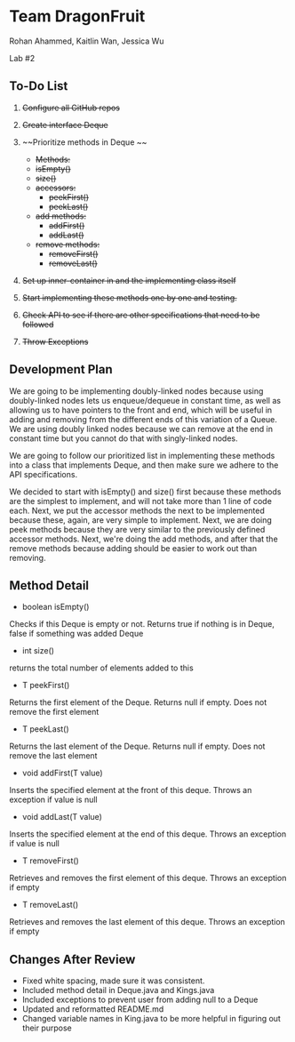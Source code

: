 # Team DragonFruit

Rohan Ahammed, Kaitlin Wan, Jessica Wu

Lab #2


## To-Do List
1. ~~Configure all GitHub repos~~

1. ~~Create interface Deque~~

1. ~~Prioritize methods in Deque ~~
   * ~~Methods:~~
    * ~~isEmpty()~~
    * ~~size()~~
    * ~~accessors:~~
      * ~~peekFirst()~~
      * ~~peekLast()~~
    * ~~add methods:~~
      * ~~addFirst()~~
      * ~~addLast()~~
    * ~~remove methods:~~
      * ~~removeFirst()~~
      * ~~removeLast()~~

1. ~~Set up inner-container in and the implementing class itself~~
1. ~~Start implementing these methods one by one and testing.~~
1. ~~Check API to see if there are other specifications that need to be followed~~
1. ~~Throw Exceptions~~

## Development Plan

We are going to be implementing doubly-linked nodes because using doubly-linked nodes lets us enqueue/dequeue in constant time, as well as allowing us to have pointers to the front and end, which will be useful in adding and removing from the different ends of this variation of a Queue. We are using doubly linked nodes because we can remove at the end in constant time but you cannot do that with singly-linked nodes. 

We are going to follow our prioritized list in implementing these methods into a class that implements Deque, and then make sure we adhere to the API specifications.

We decided to start with isEmpty() and size() first because these methods are the simplest to implement, and will not take more than 1 line of code each. Next, we put the accessor methods the next to be implemented because these, again, are very simple to implement. Next, we are doing peek methods because they are very similar to the previously defined accessor methods. Next, we're doing the add methods, and after that the remove methods because adding should be easier to work out than removing.

## Method Detail

* boolean isEmpty()

Checks if this Deque is empty or not. Returns true if nothing is in Deque, false if something was added Deque

* int size()

returns the total number of elements added to this 

* T peekFirst()

Returns the first element of the Deque. Returns null if empty. Does not remove the first element

* T peekLast()

Returns the last element of the Deque. Returns null if empty. Does not remove the last element

* void addFirst(T value)

Inserts the specified element at the front of this deque. Throws an exception if value is null

* void addLast(T value)

Inserts the specified element at the end of this deque. Throws an exception if value is null

* T removeFirst()

Retrieves and removes the first element of this deque. Throws an exception if empty

* T removeLast()

Retrieves and removes the last element of this deque. Throws an exception if empty

## Changes After Review
- Fixed white spacing, made sure it was consistent.
- Included method detail in Deque.java and Kings.java
- Included exceptions to prevent user from adding null to a Deque
- Updated and reformatted README.md
- Changed variable names in King.java to be more helpful in figuring out their purpose


